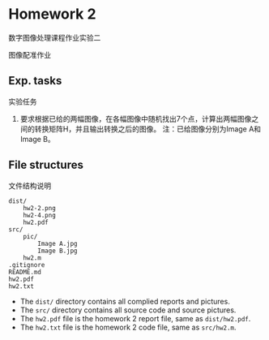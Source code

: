 # Homework 2
数字图像处理课程作业实验二

图像配准作业

## Exp. tasks
实验任务

1. 要求根据已给的两幅图像，在各幅图像中随机找出7个点，计算出两幅图像之间的转换矩阵H，并且输出转换之后的图像。
注：已给图像分别为Image A和Image B。

## File structures
文件结构说明

```
dist/
    hw2-2.png
    hw2-4.png
    hw2.pdf
src/
    pic/
        Image A.jpg
        Image B.jpg
    hw2.m
.gitignore
README.md
hw2.pdf
hw2.txt
```

- The `dist/` directory contains all complied reports and pictures.
- The `src/` directory contains all source code and source pictures.
- The `hw2.pdf` file is the homework 2 report file, same as `dist/hw2.pdf`.
- The `hw2.txt` file is the homework 2 code file, same as `src/hw2.m`.
